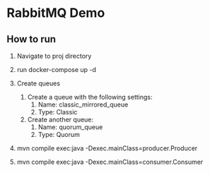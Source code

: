 # RabbitMQ Demo

## How to run
1. Navigate to proj directory
2. run docker-compose up -d
3. Create queues
   1. Create a queue with the following settings:
      1. Name: classic_mirrored_queue 
      2. Type: Classic
   2. Create another queue:
      1. Name: quorum_queue 
      2. Type: Quorum

4. mvn compile exec:java -Dexec.mainClass=producer.Producer
5. mvn compile exec:java -Dexec.mainClass=consumer.Consumer


